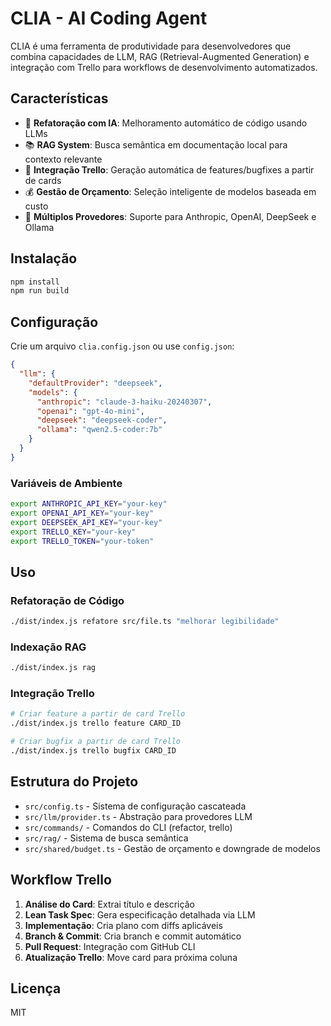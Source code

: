 # CLIA - AI Coding Agent

CLIA é uma ferramenta de produtividade para desenvolvedores que combina capacidades de LLM, RAG (Retrieval-Augmented Generation) e integração com Trello para workflows de desenvolvimento automatizados.

## Características

- 🤖 **Refatoração com IA**: Melhoramento automático de código usando LLMs
- 📚 **RAG System**: Busca semântica em documentação local para contexto relevante  
- 🔗 **Integração Trello**: Geração automática de features/bugfixes a partir de cards
- 💰 **Gestão de Orçamento**: Seleção inteligente de modelos baseada em custo
- 🔄 **Múltiplos Provedores**: Suporte para Anthropic, OpenAI, DeepSeek e Ollama

## Instalação

```bash
npm install
npm run build
```

## Configuração

Crie um arquivo `clia.config.json` ou use `config.json`:

```json
{
  "llm": {
    "defaultProvider": "deepseek",
    "models": {
      "anthropic": "claude-3-haiku-20240307",
      "openai": "gpt-4o-mini", 
      "deepseek": "deepseek-coder",
      "ollama": "qwen2.5-coder:7b"
    }
  }
}
```

### Variáveis de Ambiente

```bash
export ANTHROPIC_API_KEY="your-key"
export OPENAI_API_KEY="your-key"
export DEEPSEEK_API_KEY="your-key"
export TRELLO_KEY="your-key"
export TRELLO_TOKEN="your-token"
```

## Uso

### Refatoração de Código

```bash
./dist/index.js refatore src/file.ts "melhorar legibilidade"
```

### Indexação RAG

```bash
./dist/index.js rag
```

### Integração Trello

```bash
# Criar feature a partir de card Trello
./dist/index.js trello feature CARD_ID

# Criar bugfix a partir de card Trello  
./dist/index.js trello bugfix CARD_ID
```

## Estrutura do Projeto

- `src/config.ts` - Sistema de configuração cascateada
- `src/llm/provider.ts` - Abstração para provedores LLM
- `src/commands/` - Comandos do CLI (refactor, trello)
- `src/rag/` - Sistema de busca semântica
- `src/shared/budget.ts` - Gestão de orçamento e downgrade de modelos

## Workflow Trello

1. **Análise do Card**: Extrai título e descrição
2. **Lean Task Spec**: Gera especificação detalhada via LLM
3. **Implementação**: Cria plano com diffs aplicáveis
4. **Branch & Commit**: Cria branch e commit automático
5. **Pull Request**: Integração com GitHub CLI
6. **Atualização Trello**: Move card para próxima coluna

## Licença

MIT